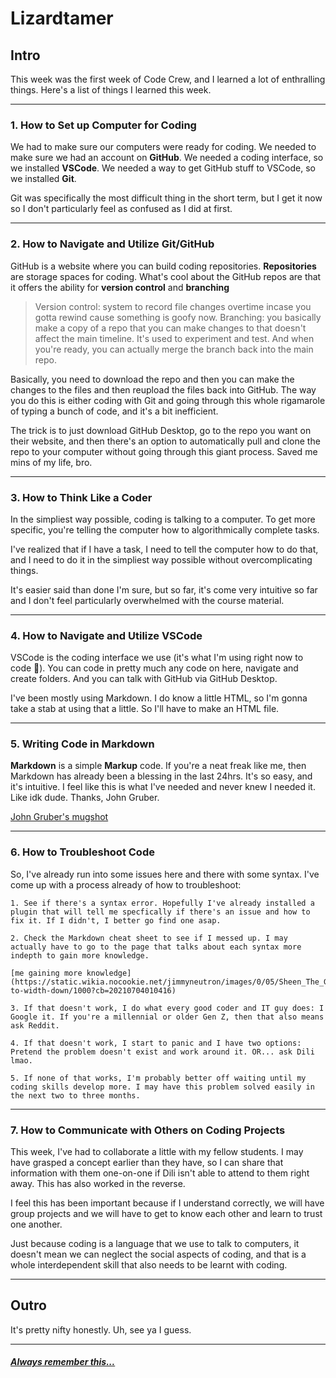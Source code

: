 # Lizardtamer

## Intro

This week was the first week of Code Crew, and I learned a lot of enthralling things. Here's a list of things I learned this week.

---

### **1. How to Set up Computer for Coding**

We had to make sure our computers were ready for coding. We needed to make sure we had an account on **GitHub**. We needed a coding interface, so we installed **VSCode**. We needed a way to get GitHub stuff to VSCode, so we installed **Git**.

Git was specifically the most difficult thing in the short term, but I get it now so I don't particularly feel as confused as I did at first.

---

### **2. How to Navigate and Utilize Git/GitHub**

GitHub is a website where you can build coding repositories. **Repositories** are storage spaces for coding. What's cool about the GitHub repos are that it offers the ability for **version control** and **branching**

>Version control: system to record file changes overtime incase you gotta rewind cause something is goofy now.
>Branching: you basically make a copy of a repo that you can make changes to that doesn't affect the main timeline. It's used to experiment and test. And when you're ready, you can actually merge the branch back into the main repo.

Basically, you need to download the repo and then you can make the changes to the files and then reupload the files back into GitHub. The way you do this is either coding with Git and going through this whole rigamarole of typing a bunch of code, and it's a bit inefficient.

The trick is to just download GitHub Desktop, go to the repo you want on their website, and then there's an option to automatically pull and clone the repo to your computer without going through this giant process. Saved me mins of my life, bro.

---

### **3. How to Think Like a Coder**

In the simpliest way possible, coding is talking to a computer. To get more specific, you're telling the computer how to algorithmically complete tasks.

I've realized that if I have a task, I need to tell the computer how to do that, and I need to do it in the simpliest way possible without overcomplicating things.

It's easier said than done I'm sure, but so far, it's come very intuitive so far and I don't feel particularly overwhelmed with the course material.

---

### **4. How to Navigate and Utilize VSCode**

VSCode is the coding interface we use (it's what I'm using right now to code :eyes:). You can code in pretty much any code on here, navigate and create folders. And you can talk with GitHub via GitHub Desktop.

I've been mostly using Markdown. I do know a little HTML, so I'm gonna take a stab at using that a little. So I'll have to make an HTML file.

---

### **5. Writing Code in Markdown**

**Markdown** is a simple **Markup** code. If you're a neat freak like me, then Markdown has already been a blessing in the last 24hrs. It's so easy, and it's intuitive. I feel like this is what I've needed and never knew I needed it. Like idk dude. Thanks, John Gruber.

[John Gruber's mugshot](https://upload.wikimedia.org/wikipedia/commons/6/64/John_Gruber%2C_2009_%28cropped%29.jpg)

---

### **6. How to Troubleshoot Code**

So, I've already run into some issues here and there with some syntax. I've come up with a process already of how to troubleshoot:

    1. See if there's a syntax error. Hopefully I've already installed a plugin that will tell me specfically if there's an issue and how to fix it. If I didn't, I better go find one asap.

    2. Check the Markdown cheat sheet to see if I messed up. I may actually have to go to the page that talks about each syntax more indepth to gain more knowledge.

    [me gaining more knowledge](https://static.wikia.nocookie.net/jimmyneutron/images/0/05/Sheen_The_God.jpg/revision/latest/scale-to-width-down/1000?cb=20210704010416)

    3. If that doesn't work, I do what every good coder and IT guy does: I Google it. If you're a millennial or older Gen Z, then that also means ask Reddit.

    4. If that doesn't work, I start to panic and I have two options: Pretend the problem doesn't exist and work around it. OR... ask Dili lmao.

    5. If none of that works, I'm probably better off waiting until my coding skills develop more. I may have this problem solved easily in the next two to three months.

---

### **7. How to Communicate with Others on Coding Projects**

This week, I've had to collaborate a little with my fellow students. I may have grasped a concept earlier than they have, so I can share that information with them one-on-one if Dili isn't able to attend to them right away. This has also worked in the reverse.

I feel this has been important because if I understand correctly, we will have group projects and we will have to get to know each other and learn to trust one another.

Just because coding is a language that we use to talk to computers, it doesn't mean we can neglect the social aspects of coding, and that is a whole interdependent skill that also needs to be learnt with coding.

---

## Outro

It's pretty nifty honestly. Uh, see ya I guess.

---

##### [**Always** remember this...](https://www.youtube.com/watch?v=vBjzAdpZzf0)
